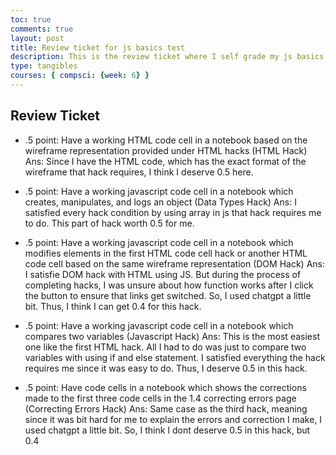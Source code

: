 ```yaml
---
toc: true
comments: true
layout: post
title: Review ticket for js basics test
description: This is the review ticket where I self grade my js basics test. 
type: tangibles
courses: { compsci: {week: 6} }
---
```


## Review Ticket
- .5 point: Have a working HTML code cell in a notebook based on the wireframe representation provided under HTML hacks (HTML Hack)
Ans: Since I have the HTML code, which has the exact format of the wireframe that hack requires, I think I deserve 0.5 here.

- .5 point: Have a working javascript code cell in a notebook which creates, manipulates, and logs an object (Data Types Hack)
Ans: I satisfied every hack condition by using array in js that hack requires me to do. This part of hack worth 0.5 for me. 

- .5 point: Have a working javascript code cell in a notebook which modifies elements in the first HTML code cell hack or another HTML code cell based on the same wireframe representation (DOM Hack)
Ans: I satisfie DOM hack with HTML using JS. But during the process of completing hacks, I was unsure about how function works after I click the button to ensure that links get switched. So, I used chatgpt a little bit. Thus, I think I can get 0.4 for this hack. 

- .5 point: Have a working javascript code cell in a notebook which compares two variables (Javascript Hack) 
Ans: This is the most easiest one like the first HTML hack. All I had to do was just to compare two variables with using if and else statement. I satisfied everything the hack requires me since it was easy to do. Thus, I deserve 0.5 in this hack. 

- .5 point: Have code cells in a notebook which shows the corrections made to the first three code cells in the 1.4 correcting errors page (Correcting Errors Hack)
Ans: Same case as the third hack, meaning since it was bit hard for me to explain the errors and correction I make, I used chatgpt a little bit. So, I think I dont deserve 0.5 in this hack, but 0.4 
